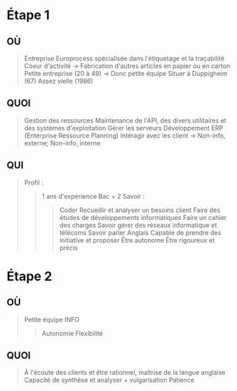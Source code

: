 # Étape 1

## OÙ

> Entreprise Europrocess spécialisée dans l'étiquetage et la traçabilité
> Coeur d'activité -> Fabrication d'autres articles en papier ou en carton
> Petite entreprise (20 à 49) -> Donc petite équipe
> Situer à Duppigheim (67)
> Assez vielle (1986)

## QUOI

> Gestion des ressources
> Maintenance de l'API, des divers utilitaires et des systèmes d'exploitation
> Gérer les serveurs
> Développement ERP (Enterprise Ressource Planning)
> Intéragir avec les client -> Non-info, externe; Non-info, interne

## QUI

> Profil :
>> 1 ans d'expérience
>> Bac + 2
>> Savoir :
>>> Coder
>>> Recueillir et analyser un besoins client
>>> Faire des études de développements informatiques
>>> Faire un cahier des charges
>>> Savoir gérer des réseaux informatique et télécoms
>> Savoir parler Anglais
>> Capable de prendre des initiative et proposer
>> Être autonome
>> Être rigoureux et précis



# Étape 2

## OÙ

> Petite équipe INFO
>> Autonomie
>> Flexibilité

## QUOI

> À l'écoute des clients et être rationnel, maîtrise de la langue anglaise
> Capacité de synthèse et analyser + vulgarisation
> Patience